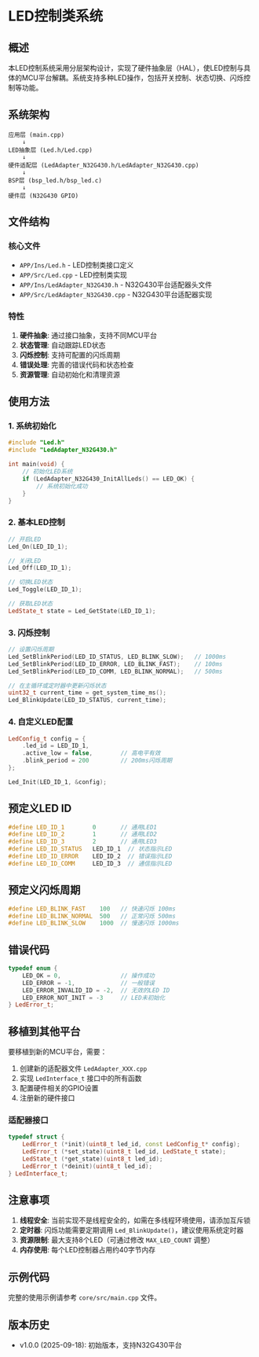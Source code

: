 # LED控制类系统

## 概述

本LED控制系统采用分层架构设计，实现了硬件抽象层（HAL），使LED控制与具体的MCU平台解耦。系统支持多种LED操作，包括开关控制、状态切换、闪烁控制等功能。

## 系统架构

```
应用层 (main.cpp)
    ↓
LED抽象层 (Led.h/Led.cpp)
    ↓
硬件适配层 (LedAdapter_N32G430.h/LedAdapter_N32G430.cpp)
    ↓
BSP层 (bsp_led.h/bsp_led.c)
    ↓
硬件层 (N32G430 GPIO)
```

## 文件结构

### 核心文件
- `APP/Ins/Led.h` - LED控制类接口定义
- `APP/Src/Led.cpp` - LED控制类实现
- `APP/Ins/LedAdapter_N32G430.h` - N32G430平台适配器头文件
- `APP/Src/LedAdapter_N32G430.cpp` - N32G430平台适配器实现

### 特性

1. **硬件抽象**: 通过接口抽象，支持不同MCU平台
2. **状态管理**: 自动跟踪LED状态
3. **闪烁控制**: 支持可配置的闪烁周期
4. **错误处理**: 完善的错误代码和状态检查
5. **资源管理**: 自动初始化和清理资源

## 使用方法

### 1. 系统初始化

```cpp
#include "Led.h"
#include "LedAdapter_N32G430.h"

int main(void) {
    // 初始化LED系统
    if (LedAdapter_N32G430_InitAllLeds() == LED_OK) {
        // 系统初始化成功
    }
}
```

### 2. 基本LED控制

```cpp
// 开启LED
Led_On(LED_ID_1);

// 关闭LED
Led_Off(LED_ID_1);

// 切换LED状态
Led_Toggle(LED_ID_1);

// 获取LED状态
LedState_t state = Led_GetState(LED_ID_1);
```

### 3. 闪烁控制

```cpp
// 设置闪烁周期
Led_SetBlinkPeriod(LED_ID_STATUS, LED_BLINK_SLOW);   // 1000ms
Led_SetBlinkPeriod(LED_ID_ERROR, LED_BLINK_FAST);    // 100ms
Led_SetBlinkPeriod(LED_ID_COMM, LED_BLINK_NORMAL);   // 500ms

// 在主循环或定时器中更新闪烁状态
uint32_t current_time = get_system_time_ms();
Led_BlinkUpdate(LED_ID_STATUS, current_time);
```

### 4. 自定义LED配置

```cpp
LedConfig_t config = {
    .led_id = LED_ID_1,
    .active_low = false,        // 高电平有效
    .blink_period = 200         // 200ms闪烁周期
};

Led_Init(LED_ID_1, &config);
```

## 预定义LED ID

```cpp
#define LED_ID_1        0       // 通用LED1
#define LED_ID_2        1       // 通用LED2  
#define LED_ID_3        2       // 通用LED3
#define LED_ID_STATUS   LED_ID_1  // 状态指示LED
#define LED_ID_ERROR    LED_ID_2  // 错误指示LED
#define LED_ID_COMM     LED_ID_3  // 通信指示LED
```

## 预定义闪烁周期

```cpp
#define LED_BLINK_FAST    100   // 快速闪烁 100ms
#define LED_BLINK_NORMAL  500   // 正常闪烁 500ms
#define LED_BLINK_SLOW    1000  // 慢速闪烁 1000ms
```

## 错误代码

```cpp
typedef enum {
    LED_OK = 0,                 // 操作成功
    LED_ERROR = -1,             // 一般错误
    LED_ERROR_INVALID_ID = -2,  // 无效的LED ID
    LED_ERROR_NOT_INIT = -3     // LED未初始化
} LedError_t;
```

## 移植到其他平台

要移植到新的MCU平台，需要：

1. 创建新的适配器文件 `LedAdapter_XXX.cpp`
2. 实现 `LedInterface_t` 接口中的所有函数
3. 配置硬件相关的GPIO设置
4. 注册新的硬件接口

### 适配器接口

```cpp
typedef struct {
    LedError_t (*init)(uint8_t led_id, const LedConfig_t* config);
    LedError_t (*set_state)(uint8_t led_id, LedState_t state);
    LedState_t (*get_state)(uint8_t led_id);
    LedError_t (*deinit)(uint8_t led_id);
} LedInterface_t;
```

## 注意事项

1. **线程安全**: 当前实现不是线程安全的，如需在多线程环境使用，请添加互斥锁
2. **定时器**: 闪烁功能需要定期调用 `Led_BlinkUpdate()`，建议使用系统定时器
3. **资源限制**: 最大支持8个LED（可通过修改 `MAX_LED_COUNT` 调整）
4. **内存使用**: 每个LED控制器占用约40字节内存

## 示例代码

完整的使用示例请参考 `core/src/main.cpp` 文件。

## 版本历史

- v1.0.0 (2025-09-18): 初始版本，支持N32G430平台
